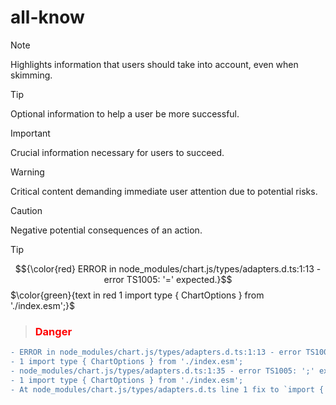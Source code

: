 # all-know
> [!NOTE]
> Highlights information that users should take into account, even when skimming.

> [!TIP]
> Optional information to help a user be more successful.

> [!IMPORTANT]
> Crucial information necessary for users to succeed.

> [!WARNING]
> Critical content demanding immediate user attention due to potential risks.

> [!CAUTION]
> Negative potential consequences of an action.

> [!TIP]
$${\color{red} ERROR in node_modules/chart.js/types/adapters.d.ts:1:13 - error TS1005: '=' expected.}$$
$\color{green}{text in red 1 import type { ChartOptions } from './index.esm';}$
>
> <h3 style="color:#ff0000">Danger</h3>
```diff
- ERROR in node_modules/chart.js/types/adapters.d.ts:1:13 - error TS1005: '=' expected.
- 1 import type { ChartOptions } from './index.esm'; 
- node_modules/chart.js/types/adapters.d.ts:1:35 - error TS1005: ';' expected.
- 1 import type { ChartOptions } from './index.esm';
- At node_modules/chart.js/types/adapters.d.ts line 1 fix to `import { ChartOptions } from './index.esm'`;
